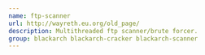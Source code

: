 ```yaml
---
name: ftp-scanner
url: http://wayreth.eu.org/old_page/
description: Multithreaded ftp scanner/brute forcer.
group: blackarch blackarch-cracker blackarch-scanner
---
```

